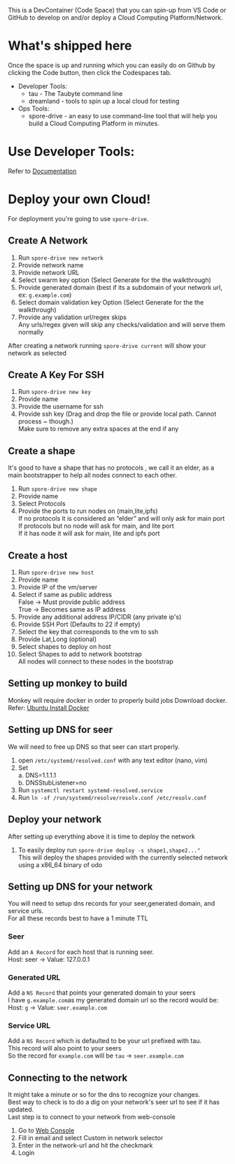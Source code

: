 This is a DevContainer (Code Space) that you can spin-up from VS Code or GitHub to develop on and/or deploy a Cloud Computing Platform/Network.

# What's shipped here
Once the space is up and running which you can easily do on Github by clicking the  Code button, then click the Codespaces tab.

 - Developer Tools:
    - tau - The Taubyte command line
    - dreamland - tools to spin up a local cloud for testing
 - Ops Tools:
    - spore-drive - an easy to use command-line tool that will help you build a Cloud Computing Platform in minutes.


# Use Developer Tools:
 Refer to [Documentation](https://tau.how/guides/build/02-guide/01-create-project/)


# Deploy your own Cloud!
For deployment you're going to use `spore-drive`.

## Create A Network
1. Run `spore-drive new network`   
2. Provide network name
3. Provide network URL  
4. Select swarm key option (Select Generate for the the walkthrough)
5. Provide generated domain (best if its a subdomain of your network url, ex: `g.example.com`)
6. Select domain validation key Option (Select Generate for the the walkthrough)
7. Provide any validation url/regex skips   
Any urls/regex given will skip any checks/validation and will serve them normally

After creating a network running `spore-drive current` will show your network as selected

## Create A Key For SSH
1. Run `spore-drive new key`
2. Provide name
3. Provide the username for ssh
4. Provide ssh key (Drag and drop the file or provide local path. Cannot process ~ though.)   
Make sure to remove any extra spaces at the end if any


## Create a shape
It's good to have a shape that has no protocols , we call it an elder, as a main bootstrapper to help all nodes connect to each other.
1. Run `spore-drive new shape`
2. Provide name
3. Select Protocols
4. Provide the ports to run nodes on (main,lite,ipfs)   
If no protocols it is considered an “elder” and will only ask for main port  
If protocols but no node will ask for main, and lite port  
If it has node it will ask for main, lite and ipfs port



## Create a host
1. Run `spore-drive new host`
2. Provide name
3. Provide IP of the vm/server
4. Select if same as public address   
False -> Must provide public address   
True -> Becomes same as IP address
7. Provide any additional address IP/CIDR (any private ip's)
8. Provide SSH Port (Defaults to 22 if empty)
9. Select the key that corresponds to the vm to ssh
10. Provide Lat,Long (optional)
11. Select shapes to deploy on host
12. Select Shapes to add to network bootstrap  
  All nodes will connect to these nodes in the bootstrap


## Setting up monkey to build
Monkey will require docker in order to properly build jobs
Download docker.  
Refer: [Ubuntu Install Docker](https://docs.docker.com/engine/install/ubuntu/)

## Setting up DNS for seer
We will need to free up DNS so that seer can start properly. 
1. open `/etc/systemd/resolved.conf` with any  text editor (nano, vim)
2. Set  
  a. DNS=1.1.1.1   
  b. DNSStubListener=no
3. Run `systemctl restart systemd-resolved.service`
5. Run `ln -sf /run/systemd/resolve/resolv.conf /etc/resolv.conf`

## Deploy your network
After setting up everything above it is time to deploy the network
1. To easily deploy run `spore-drive deploy -s shape1,shape2..."`   
This will deploy the shapes provided with the currently selected network using a x86_64 binary of odo


## Setting up DNS for your network
You will need to setup dns records for your seer,generated domain, and service urls.   
For all these records best to have a 1 minute TTL

### Seer
Add an `A Record` for each host that is running seer.   
Host: seer -> Value: 127.0.0.1     

### Generated URL
Add a `NS Record` that points your generated domain to your seers    
I have `g.example.com`as my generated domain url so the record would be:    
Host: `g` -> Value: `seer.example.com`

### Service URL
Add a `NS Record` which is defaulted to be your url prefixed with tau.   
This record will also point to your seers   
So the record for `example.com` will be `tau` -> `seer.example.com`

## Connecting to the network
It might take a minute or so for the dns to recognize your changes.   
Best way to check is to do a dig on your network's seer url to see if it has updated.   
Last step is to connect to your network from web-console

1. Go to [Web Console](https://console.taubyte.com) 
2. Fill in email and select Custom in network selector
3. Enter in the network-url and hit the checkmark
4. Login